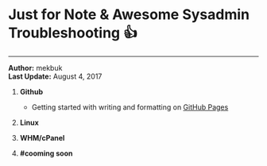 # Just for Note & Awesome Sysadmin Troubleshooting :+1:
-------------------------------------------------

<strong>Author:</strong> mekbuk<br/><strong>Last Update:</strong> August 4, 2017


1. **Github**
    * Getting started with writing and formatting on [GitHub Pages](https://help.github.com/articles/getting-started-with-writing-and-formatting-on-github/)

2. **Linux**

3. **WHM/cPanel**

4. **#cooming soon**

